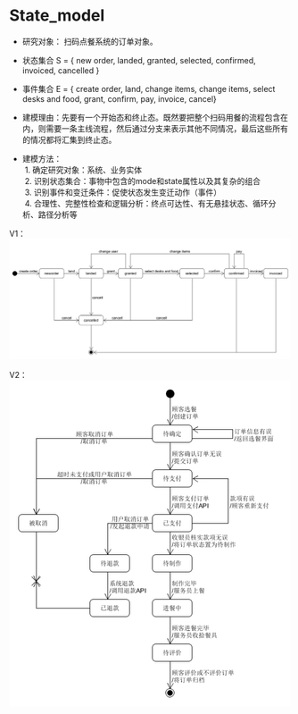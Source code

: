 # State_model

- 研究对象： 扫码点餐系统的订单对象。

- 状态集合 S = { new order, landed, granted, selected, confirmed, invoiced, cancelled }

- 事件集合 E = { create order, land, change items, change items, select desks and food, grant, confirm, pay, invoice, cancel}

- 建模理由：先要有一个开始态和终止态。既然要把整个扫码用餐的流程包含在内，则需要一条主线流程，然后通过分支来表示其他不同情况，最后这些所有的情况都将汇集到终止态。

- 建模方法：  
  1. 确定研究对象：系统、业务实体  
  2. 识别状态集合：事物中包含的mode和state属性以及其复杂的组合  
  3. 识别事件和变迁条件：促使状态发生变迁动作（事件）  
  4. 合理性、完整性检查和逻辑分析：终点可达性、有无悬挂状态、循环分析、路径分析等  

V1：
![state_model](/img/state_model/state_model.png)

V2：  
![order](/img/state_model/order.png)
